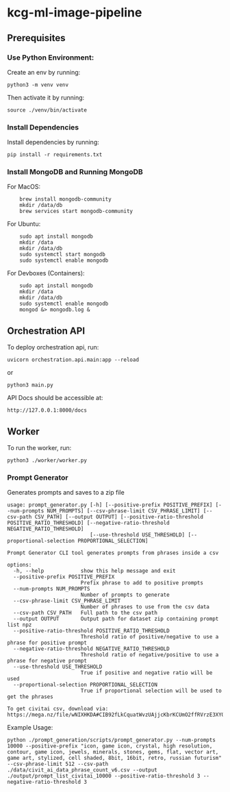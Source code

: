# kcg-ml-image-pipeline

## Prerequisites
### Use Python Environment:
Create an env by running:

    python3 -m venv venv

Then activate it by running:
    
    source ./venv/bin/activate

### Install Dependencies
Install dependencies by running:

    pip install -r requirements.txt

### Install MongoDB and Running MongoDB
For MacOS:
```
    brew install mongodb-community
    mkdir /data/db
    brew services start mongodb-community
```

For Ubuntu:
```
    sudo apt install mongodb
    mkdir /data
    mkdir /data/db
    sudo systemctl start mongodb
    sudo systemctl enable mongodb
```

For Devboxes (Containers):
```
    sudo apt install mongodb
    mkdir /data
    mkdir /data/db
    sudo systemctl enable mongodb
    mongod &> mongodb.log &
```


## Orchestration API
To deploy orchestration api, run:

    uvicorn orchestration.api.main:app --reload
    
or

    python3 main.py

API Docs should be accessible at:

    http://127.0.0.1:8000/docs


## Worker
To run the worker, run:
```
python3 ./worker/worker.py
```


### Prompt Generator

Generates prompts and saves to a zip file

```
usage: prompt_generator.py [-h] [--positive-prefix POSITIVE_PREFIX] [--num-prompts NUM_PROMPTS] [--csv-phrase-limit CSV_PHRASE_LIMIT] [--csv-path CSV_PATH] [--output OUTPUT] [--positive-ratio-threshold POSITIVE_RATIO_THRESHOLD] [--negative-ratio-threshold NEGATIVE_RATIO_THRESHOLD]
                           [--use-threshold USE_THRESHOLD] [--proportional-selection PROPORTIONAL_SELECTION]

Prompt Generator CLI tool generates prompts from phrases inside a csv

options:
  -h, --help            show this help message and exit
  --positive-prefix POSITIVE_PREFIX
                        Prefix phrase to add to positive prompts
  --num-prompts NUM_PROMPTS
                        Number of prompts to generate
  --csv-phrase-limit CSV_PHRASE_LIMIT
                        Number of phrases to use from the csv data
  --csv-path CSV_PATH   Full path to the csv path
  --output OUTPUT       Output path for dataset zip containing prompt list npz
  --positive-ratio-threshold POSITIVE_RATIO_THRESHOLD
                        Threshold ratio of positive/negative to use a phrase for positive prompt
  --negative-ratio-threshold NEGATIVE_RATIO_THRESHOLD
                        Threshold ratio of negative/positive to use a phrase for negative prompt
  --use-threshold USE_THRESHOLD
                        True if positive and negative ratio will be used
  --proportional-selection PROPORTIONAL_SELECTION
                        True if proportional selection will be used to get the phrases
```

```
To get civitai csv, download via:
https://mega.nz/file/wNIXHKDA#CIB92fLkCquatWvzUAjjcKbrKCUmO2ffRVrzE3XYQVM
```
Example Usage:

```
python ./prompt_generation/scripts/prompt_generator.py --num-prompts 10000 --positive-prefix "icon, game icon, crystal, high resolution, contour, game icon, jewels, minerals, stones, gems, flat, vector art, game art, stylized, cell shaded, 8bit, 16bit, retro, russian futurism" --csv-phrase-limit 512 --csv-path ./data/civit_ai_data_phrase_count_v6.csv --output ./output/prompt_list_civitai_10000 --positive-ratio-threshold 3 --negative-ratio-threshold 3
```


